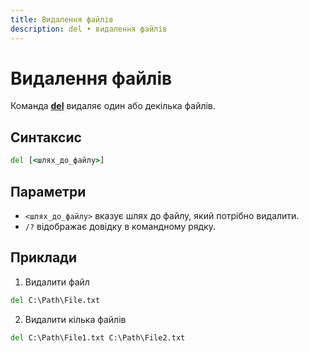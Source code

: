 ```yaml
---
title: Видалення файлів
description: del • видалення файлів
---
```


# Видалення файлів

Команда **[del](https://docs.microsoft.com/en-us/windows-server/administration/windows-commands/del 'Microsoft Dosc')** видаляє один або декілька файлів.

## Синтаксис

```cmd
del [<шлях_до_файлу>]
```

## Параметри

- `<шлях_до_файлу>` вказує шлях до файлу, який потрібно видалити.
- `/?` відображає довідку в командному рядку.

## Приклади

1. Видалити файл

```cmd
del C:\Path\File.txt
```

2. Видалити кілька файлів

```cmd
del C:\Path\File1.txt C:\Path\File2.txt
```
